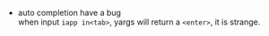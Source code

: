   * auto completion have a bug<br/>
when input `iapp in<tab>`, yargs will return a `<enter>`, it is strange.
